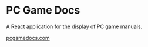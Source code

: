 # PC Game Docs

A React application for the display of PC game manuals.

[pcgamedocs.com](http://pcgamedocs.com/)
